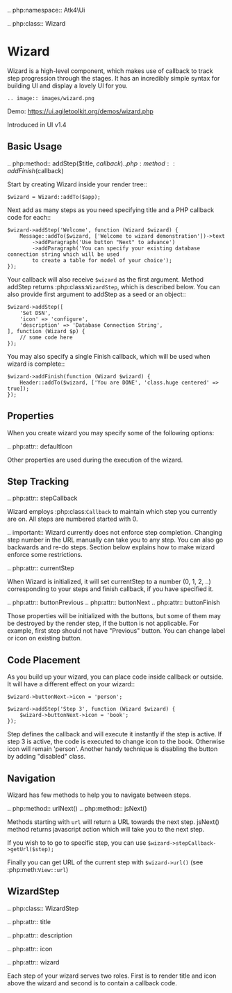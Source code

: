 .. php:namespace:: Atk4\Ui

.. php:class:: Wizard

# Wizard

Wizard is a high-level component, which makes use of callback to track step progression through the stages. It has an incredibly
simple syntax for building UI and display a lovely UI for you.

    .. image:: images/wizard.png


Demo: https://ui.agiletoolkit.org/demos/wizard.php

Introduced in UI v1.4

## Basic Usage

.. php:method:: addStep($title, $callback)
.. php:method:: addFinish($callback)

Start by creating Wizard inside your render tree::

```
$wizard = Wizard::addTo($app);
```

Next add as many steps as you need specifying title and a PHP callback code for each::

```
$wizard->addStep('Welcome', function (Wizard $wizard) {
    Message::addTo($wizard, ['Welcome to wizard demonstration'])->text
        ->addParagraph('Use button "Next" to advance')
        ->addParagraph('You can specify your existing database connection string which will be used
        to create a table for model of your choice');
});
```

Your callback will also receive `$wizard` as the first argument. Method addStep returns :php:class:`WizardStep`,
which is described below. You can also provide first argument to addStep as a seed or an object::

```
$wizard->addStep([
    'Set DSN',
    'icon' => 'configure',
    'description' => 'Database Connection String',
], function (Wizard $p) {
    // some code here
});
```

You may also specify a single Finish callback, which will be used when wizard is complete::

```
$wizard->addFinish(function (Wizard $wizard) {
    Header::addTo($wizard, ['You are DONE', 'class.huge centered' => true]);
});
```

## Properties

When you create wizard you may specify some of the following options:

.. php:attr:: defaultIcon

Other properties are used during the execution of the wizard.

## Step Tracking

.. php:attr:: stepCallback

Wizard employs :php:class:`Callback` to maintain which step you currently are on. All steps are numbered
started with 0.

.. important:: Wizard currently does not enforce step completion. Changing step number in the URL manually can
    take you to any step. You can also go backwards and re-do steps. Section below explains how to make wizard
    enforce some restrictions.

.. php:attr:: currentStep

When Wizard is initialized, it will set currentStep to a number (0, 1, 2, ..) corresponding to your steps
and finish callback, if you have specified it.

.. php:attr:: buttonPrevious
.. php:attr:: buttonNext
.. php:attr:: buttonFinish

Those properties will be initialized with the buttons, but some of them may be destroyed by the render step,
if the button is not applicable. For example, first step should not have "Previous" button. You can change label
or icon on existing button.

## Code Placement

As you build up your wizard, you can place code inside callback or outside. It will have a different effect
on your wizard::

```
$wizard->buttonNext->icon = 'person';

$wizard->addStep('Step 3', function (Wizard $wizard) {
    $wizard->buttonNext->icon = 'book';
});
```


Step defines the callback and will execute it instantly if the step is active. If step 3 is active, the code
is executed to change icon to the book. Otherwise icon will remain 'person'. Another handy technique is
disabling the button by adding "disabled" class.

## Navigation

Wizard has few methods to help you to navigate between steps.

.. php:method:: urlNext()
.. php:method:: jsNext()

Methods starting with `url` will return a URL towards the next step. jsNext() method returns javascript action
which will take you to the next step.

If you wish to to go to specific step, you can use `$wizard->stepCallback->getUrl($step);`

Finally you can get URL of the current step with `$wizard->url()` (see :php:meth:`View::url`)

## WizardStep

.. php:class:: WizardStep

.. php:attr:: title

.. php:attr:: description

.. php:attr:: icon

.. php:attr:: wizard

Each step of your wizard serves two roles. First is to render title and icon above the wizard and second is
to contain a callback code.







